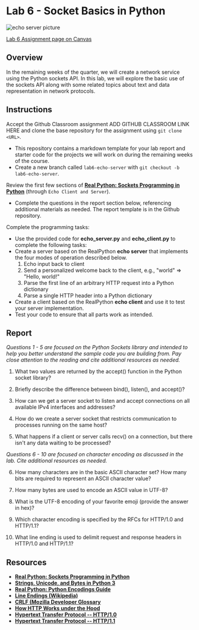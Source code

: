 # **Lab 6 - Socket Basics in Python**

![echo server picture](https://1.bp.blogspot.com/-QRugwxV8vb0/WHbfmHTu7HI/AAAAAAAADug/V1pYGpEzTpQvcfaoVh8qZN5d2xyERp4HACLcB/s1600/echoImage.png)

[Lab 6 Assignment page on Canvas](https://canvas.uw.edu/courses/1373089/assignments/5369622)

## Overview

In the remaining weeks of the quarter, we will create a network service using the Python sockets API. In this lab, we will explore the basic use of the sockets API along with some related topics about text and data representation in network protocols.


## Instructions

Accept the Github Classroom assignment ADD GITHUB CLASSROOM LINK HERE and clone the base repository for the assignment using `git clone <URL>`.

* This repository contains a markdown template for your lab report and starter code for the projects we will work on during the remaining weeks of the course.
* Create a new branch called `lab6-echo-server` with `git checkout -b lab6-echo-server`. 

Review the first few sections of **[Real Python: Sockets Programming in Python](https://realpython.com/python-sockets/)** (through `Echo Client and Server`).

* Complete the questions in the report section below, referencing additional materials as needed. The report template is in the Github repository.

Complete the programming tasks:

* Use the provided code for **echo_server.py** and **echo_client.py** to complete the following tasks:
* Create a server based on the RealPython **echo server** that implements the four modes of operation described below.
	1. Echo input back to client
	2. Send a personalized welcome back to the client, e.g., "world" => "Hello, world!"
	3. Parse the first line of an arbitrary HTTP request into a Python dictionary
	4. Parse a single HTTP header into a Python dictionary
* Create a client based on the RealPython **echo client** and use it to test your server implementation. 
* Test your code to ensure that all parts work as intended.

## Report

*Questions 1 - 5 are focused on the Python Sockets library and intended to help you better understand the sample code you are building from. Pay close attention to the reading and cite additional resources as needed.*

1. What two values are returned by the accept() function in the Python socket library?

2. Briefly describe the difference between bind(), listen(), and accept()?

3. How can we get a server socket to listen and accept connections on all available IPv4 interfaces and addresses?

4. How do we create a server socket that restricts communication to processes running on the same host?

5. What happens if a client or server calls recv() on a connection, but there isn't any data waiting to be processed?

*Questions 6 - 10 are focused on character encoding as discussed in the lab. Cite additional resources as needed.*

6. How many characters are in the basic ASCII character set? How many bits are required to represent an ASCII character value?

7. How many bytes are used to encode an ASCII value in UTF-8?

8. What is the UTF-8 encoding of your favorite emoji (provide the answer in hex)?

9. Which character encoding is specified by the RFCs for HTTP/1.0 and HTTP/1.1?

10. What line ending is used to delimit request and response headers in HTTP/1.0 and HTTP/1.1?

## Resources

* **[Real Python: Sockets Programming in Python](https://realpython.com/python-sockets/)**
* **[Strings, Unicode, and Bytes in Python 3](https://medium.com/better-programming/strings-unicode-and-bytes-in-python-3-everything-you-always-wanted-to-know-27dc02ff2686)**
* **[Real Python: Python Encodings Guide](https://realpython.com/python-encodings-guide/)**
* **[Line Endings (Wikipedia)](https://en.wikipedia.org/wiki/Newline)**
* **[CRLF (Mozilla Developer Glossary](https://developer.mozilla.org/en-US/docs/Glossary/CRLF)**
* **[How HTTP Works under the Hood](https://drstearns.github.io/tutorials/http/)**
* **[Hypertext Transfer Protocol -- HTTP/1.0](https://tools.ietf.org/html/rfc1945)**
* **[Hypertext Transfer Protocol -- HTTP/1.1](https://tools.ietf.org/html/rfc2616)**